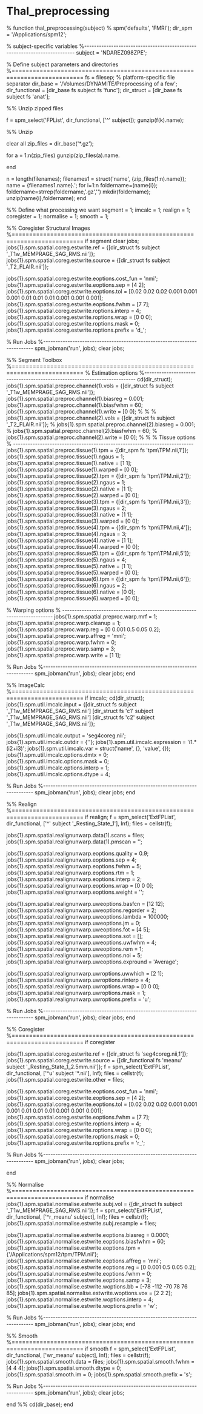 # Thal_preprocessing


% function thal_preprocessing(subject)
% spm('defaults', 'FMRI');
dir_spm         = '/Applications/spm12';

% subject-specific variables 
%--------------------------------------------------------------------------
subject = 'NDAREZ098ZPE';

% Define subject parameters and directories
%==========================================================================
fs              = filesep;       % platform-specific file separator
dir_base        = '/Volumes/DYNAMITE/Preprocessing of a few';
dir_functional  = [dir_base fs subject fs 'func'];
dir_struct      = [dir_base fs subject fs 'anat'];

%% Unzip zipped files

f       = spm_select('FPList', dir_functional, ['^' subject]);
gunzip(f(k).name);

%% Unzip

clear all
zip_files = dir_base('*.gz');

for a = 1:n(zip_files)
    gunzip(zip_files(a).name.
    
end

n = length(filenames);
filenames1 = struct('name', {zip_files(1:n).name});
name = {filenames1.name}.';
for i=1:n
    foldername=(name{i});
    foldername=strrep(foldername,'.gz','')
    mkdir(foldername);
    unzip(name{i},foldername);
end

%% Define what processing we want
segment           = 1;
imcalc            = 1;
realign           = 1;
coregister        = 1; 
normalise         = 1;
smooth            = 1;


%% Coregister Structural Images
%==========================================================================
if segment
    clear jobs;
jobs{1}.spm.spatial.coreg.estwrite.ref = {[dir_struct fs subject '_T1w_MEMPRAGE_SAG_RMS.nii']};
jobs{1}.spm.spatial.coreg.estwrite.source = {[dir_struct fs subject '_T2_FLAIR.nii']};

jobs{1}.spm.spatial.coreg.estwrite.eoptions.cost_fun = 'nmi';
jobs{1}.spm.spatial.coreg.estwrite.eoptions.sep = [4 2];
jobs{1}.spm.spatial.coreg.estwrite.eoptions.tol = [0.02 0.02 0.02 0.001 0.001 0.001 0.01 0.01 0.01 0.001 0.001 0.001];
jobs{1}.spm.spatial.coreg.estwrite.eoptions.fwhm = [7 7];
jobs{1}.spm.spatial.coreg.estwrite.roptions.interp = 4;
jobs{1}.spm.spatial.coreg.estwrite.roptions.wrap = [0 0 0];
jobs{1}.spm.spatial.coreg.estwrite.roptions.mask = 0;
jobs{1}.spm.spatial.coreg.estwrite.roptions.prefix = 'd_';

% Run Jobs
%--------------------------------------------------------------------------
spm_jobman('run', jobs);
clear jobs;

%% Segment Toolbox
%==========================================================================
% Estimation options
%--------------------------------------------------------------------------
cd(dir_struct);
jobs{1}.spm.spatial.preproc.channel(1).vols = {[dir_struct fs subject '_T1w_MEMPRAGE_SAG_RMS.nii']};
jobs{1}.spm.spatial.preproc.channel(1).biasreg = 0.001;
jobs{1}.spm.spatial.preproc.channel(1).biasfwhm = 60;
jobs{1}.spm.spatial.preproc.channel(1).write = [0 0];
% %
% jobs{1}.spm.spatial.preproc.channel(2).vols = {[dir_struct fs subject '_T2_FLAIR.nii']};
% jobs{1}.spm.spatial.preproc.channel(2).biasreg = 0.001;
% jobs{1}.spm.spatial.preproc.channel(2).biasfwhm = 60;
% jobs{1}.spm.spatial.preproc.channel(2).write = [0 0];
% %
% Tissue options
% --------------------------------------------------------------------------
jobs{1}.spm.spatial.preproc.tissue(1).tpm = {[dir_spm fs 'tpm\TPM.nii,1']};
jobs{1}.spm.spatial.preproc.tissue(1).ngaus = 1;
jobs{1}.spm.spatial.preproc.tissue(1).native = [1 1];
jobs{1}.spm.spatial.preproc.tissue(1).warped = [0 0];
jobs{1}.spm.spatial.preproc.tissue(2).tpm = {[dir_spm fs 'tpm\TPM.nii,2']};
jobs{1}.spm.spatial.preproc.tissue(2).ngaus = 1;
jobs{1}.spm.spatial.preproc.tissue(2).native = [1 1];
jobs{1}.spm.spatial.preproc.tissue(2).warped = [0 0];
jobs{1}.spm.spatial.preproc.tissue(3).tpm = {[dir_spm fs 'tpm\TPM.nii,3']};
jobs{1}.spm.spatial.preproc.tissue(3).ngaus = 2;
jobs{1}.spm.spatial.preproc.tissue(3).native = [1 1];
jobs{1}.spm.spatial.preproc.tissue(3).warped = [0 0];
jobs{1}.spm.spatial.preproc.tissue(4).tpm = {[dir_spm fs 'tpm\TPM.nii,4']};
jobs{1}.spm.spatial.preproc.tissue(4).ngaus = 3;
jobs{1}.spm.spatial.preproc.tissue(4).native = [1 1];
jobs{1}.spm.spatial.preproc.tissue(4).warped = [0 0];
jobs{1}.spm.spatial.preproc.tissue(5).tpm = {[dir_spm fs 'tpm\TPM.nii,5']};
jobs{1}.spm.spatial.preproc.tissue(5).ngaus = 4;
jobs{1}.spm.spatial.preproc.tissue(5).native = [1 1];
jobs{1}.spm.spatial.preproc.tissue(5).warped = [0 0];
jobs{1}.spm.spatial.preproc.tissue(6).tpm = {[dir_spm fs 'tpm\TPM.nii,6']};
jobs{1}.spm.spatial.preproc.tissue(6).ngaus = 2;
jobs{1}.spm.spatial.preproc.tissue(6).native = [0 0];
jobs{1}.spm.spatial.preproc.tissue(6).warped = [0 0];

% Warping options
% --------------------------------------------------------------------------
jobs{1}.spm.spatial.preproc.warp.mrf = 1;
jobs{1}.spm.spatial.preproc.warp.cleanup = 1;
jobs{1}.spm.spatial.preproc.warp.reg = [0 0.001 0.5 0.05 0.2];
jobs{1}.spm.spatial.preproc.warp.affreg = 'mni';
jobs{1}.spm.spatial.preproc.warp.fwhm = 0;
jobs{1}.spm.spatial.preproc.warp.samp = 3;
jobs{1}.spm.spatial.preproc.warp.write = [1 1];

% Run Jobs
%--------------------------------------------------------------------------
spm_jobman('run', jobs);
clear jobs;
end

%% ImageCalc 
%==========================================================================
if imcalc;
cd(dir_struct);
jobs{1}.spm.util.imcalc.input = {[dir_struct fs subject '_T1w_MEMPRAGE_SAG_RMS.nii']
                                 [dir_struct fs 'c1' subject '_T1w_MEMPRAGE_SAG_RMS.nii']
                                 [dir_struct fs 'c2' subject '_T1w_MEMPRAGE_SAG_RMS.nii']};
                             
jobs{1}.spm.util.imcalc.output = 'seg4coreg.nii';
jobs{1}.spm.util.imcalc.outdir = {''};
jobs{1}.spm.util.imcalc.expression = 'i1.*(i2+i3)';
jobs{1}.spm.util.imcalc.var = struct('name', {}, 'value', {});
jobs{1}.spm.util.imcalc.options.dmtx = 0;
jobs{1}.spm.util.imcalc.options.mask = 0;
jobs{1}.spm.util.imcalc.options.interp = 1;
jobs{1}.spm.util.imcalc.options.dtype = 4;

% Run Jobs
%--------------------------------------------------------------------------
spm_jobman('run', jobs);
clear jobs;
end

%% Realign 
%==========================================================================
if realign;
f       = spm_select('ExtFPList', dir_functional, ['^' subject '_Resting_State_1'], Inf);
files   = cellstr(f);

jobs{1}.spm.spatial.realignunwarp.data(1).scans = files;
jobs{1}.spm.spatial.realignunwarp.data(1).pmscan = '';

jobs{1}.spm.spatial.realignunwarp.eoptions.quality = 0.9;
jobs{1}.spm.spatial.realignunwarp.eoptions.sep = 4;
jobs{1}.spm.spatial.realignunwarp.eoptions.fwhm = 5;
jobs{1}.spm.spatial.realignunwarp.eoptions.rtm = 1; 
jobs{1}.spm.spatial.realignunwarp.eoptions.interp = 2;
jobs{1}.spm.spatial.realignunwarp.eoptions.wrap = [0 0 0];
jobs{1}.spm.spatial.realignunwarp.eoptions.weight = '';

jobs{1}.spm.spatial.realignunwarp.uweoptions.basfcn = [12 12];
jobs{1}.spm.spatial.realignunwarp.uweoptions.regorder = 2;
jobs{1}.spm.spatial.realignunwarp.uweoptions.lambda = 100000;
jobs{1}.spm.spatial.realignunwarp.uweoptions.jm = 0;
jobs{1}.spm.spatial.realignunwarp.uweoptions.fot = [4 5];
jobs{1}.spm.spatial.realignunwarp.uweoptions.sot = [];
jobs{1}.spm.spatial.realignunwarp.uweoptions.uwfwhm = 4;
jobs{1}.spm.spatial.realignunwarp.uweoptions.rem = 1;
jobs{1}.spm.spatial.realignunwarp.uweoptions.noi = 5;
jobs{1}.spm.spatial.realignunwarp.uweoptions.expround = 'Average';

jobs{1}.spm.spatial.realignunwarp.uwroptions.uwwhich = [2 1];
jobs{1}.spm.spatial.realignunwarp.uwroptions.rinterp = 4;
jobs{1}.spm.spatial.realignunwarp.uwroptions.wrap = [0 0 0];
jobs{1}.spm.spatial.realignunwarp.uwroptions.mask = 1;
jobs{1}.spm.spatial.realignunwarp.uwroptions.prefix = 'u';

% Run Jobs
%--------------------------------------------------------------------------
spm_jobman('run', jobs);
clear jobs;
end

%% Coregister
%==========================================================================
if coregister 

jobs{1}.spm.spatial.coreg.estwrite.ref = {[dir_struct fs 'seg4coreg.nii,1']};
jobs{1}.spm.spatial.coreg.estwrite.source = {[dir_functional fs 'meanu' subject '_Resting_State_1_2.5mm.nii']};
f       = spm_select('ExtFPList', dir_functional, ['^u' subject '*.nii'], Inf);
files   = cellstr(f);
jobs{1}.spm.spatial.coreg.estwrite.other = files;

jobs{1}.spm.spatial.coreg.estwrite.eoptions.cost_fun = 'nmi';
jobs{1}.spm.spatial.coreg.estwrite.eoptions.sep = [4 2];
jobs{1}.spm.spatial.coreg.estwrite.eoptions.tol = [0.02 0.02 0.02 0.001 0.001 0.001 0.01 0.01 0.01 0.001 0.001 0.001];
jobs{1}.spm.spatial.coreg.estwrite.eoptions.fwhm = [7 7];
jobs{1}.spm.spatial.coreg.estwrite.roptions.interp = 4;
jobs{1}.spm.spatial.coreg.estwrite.roptions.wrap = [0 0 0];
jobs{1}.spm.spatial.coreg.estwrite.roptions.mask = 0;
jobs{1}.spm.spatial.coreg.estwrite.roptions.prefix = 'r_';

% Run Jobs
%--------------------------------------------------------------------------
spm_jobman('run', jobs);
clear jobs;

end

%% Normalise
%==========================================================================
if normalise
jobs{1}.spm.spatial.normalise.estwrite.subj.vol = {[dir_struct fs subject '_T1w_MEMPRAGE_SAG_RMS.nii']};
f       = spm_select('ExtFPList', dir_functional, ['^r_meanu' subject], Inf);
files   = cellstr(f);
jobs{1}.spm.spatial.normalise.estwrite.subj.resample = files;

jobs{1}.spm.spatial.normalise.estwrite.eoptions.biasreg = 0.0001;
jobs{1}.spm.spatial.normalise.estwrite.eoptions.biasfwhm = 60;
jobs{1}.spm.spatial.normalise.estwrite.eoptions.tpm = {'/Applications/spm12/tpm/TPM.nii'};
jobs{1}.spm.spatial.normalise.estwrite.eoptions.affreg = 'mni';
jobs{1}.spm.spatial.normalise.estwrite.eoptions.reg = [0 0.001 0.5 0.05 0.2];
jobs{1}.spm.spatial.normalise.estwrite.eoptions.fwhm = 0;
jobs{1}.spm.spatial.normalise.estwrite.eoptions.samp = 3;
jobs{1}.spm.spatial.normalise.estwrite.woptions.bb = [-78 -112 -70
                                                             78 76 85];
jobs{1}.spm.spatial.normalise.estwrite.woptions.vox = [2 2 2];
jobs{1}.spm.spatial.normalise.estwrite.woptions.interp = 4;
jobs{1}.spm.spatial.normalise.estwrite.woptions.prefix = 'w';

% Run Jobs
%--------------------------------------------------------------------------
spm_jobman('run', jobs);
clear jobs;
end


%% Smooth
%==========================================================================
if smooth
f       = spm_select('ExtFPList', dir_functional, ['wr_meanu' subject], Inf);
files   = cellstr(f);
jobs{1}.spm.spatial.smooth.data = files;
jobs{1}.spm.spatial.smooth.fwhm = [4 4 4];
jobs{1}.spm.spatial.smooth.dtype = 0;
jobs{1}.spm.spatial.smooth.im = 0;
jobs{1}.spm.spatial.smooth.prefix = 's';

% Run Jobs
%--------------------------------------------------------------------------
spm_jobman('run', jobs);
clear jobs;

end
%%
cd(dir_base);
end

